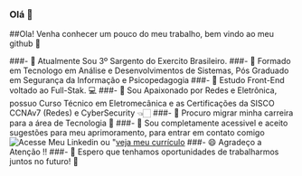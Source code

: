 ### Olá 👋

##Ola! Venha conhecer um pouco do meu trabalho, bem vindo ao meu github 👋

###- 💪 Atualmente Sou 3º Sargento do Exercito Brasileiro.
###- 🎉  Formado em Tecnologo em Análise e Desenvolvimentos de Sistemas, Pós Graduado em Segurança da Informação e Psicopedagogia
###- 📌 Estudo Front-End voltado ao Full-Stak. 💻
###- 🔌 Sou Apaixonado por Redes e Eletrônica, possuo Curso Técnico em Eletromecânica e as Certificações da SISCO CCNAv7 (Redes) e CyberSecurity 👈🏻
###- 🚀 Procuro migrar minha carreira para a área de Tecnologia 🚀
###- 💬 Sou completamente acessivel e aceito sugestões para meu aprimoramento, para entrar em contato comigo ![Acesse Meu Linkedin](https://www.linkedin.com/in/patrick-luiz-716893110/) ou "[veja meu currículo](https://drive.google.com/drive/folders/1L-vX0pr9OhkMmj_mUm2SqN_DfZVIPMgO)
###- 😄 Agradeço a Atenção !!
###- 🚀 Espero que tenhamos oportunidades de trabalharmos juntos no futuro! 🚀


